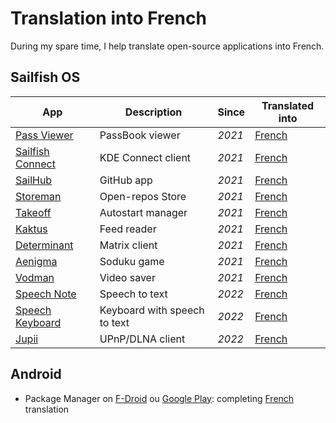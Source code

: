 # Translation into French

During my spare time, I help translate open-source applications into French.

## Sailfish OS

| **App**                                                                    | **Description**              | **Since** | **Translated** **into**                                                                     |
| -------------------------------------------------------------------------- | ---------------------------- | --------- | ------------------------------------------------------------------------------------------- |
| [Pass Viewer](https://openrepos.net/content/p2501/pass-viewer)             | PassBook viewer              | _2021_    | [French](https://bitbucket.org/christof_buergi/harbour-passviewer/src/master/translations/) |
| [Sailfish Connect](https://openrepos.net/content/r1tschy/sailfish-connect) | KDE Connect client           | _2021_    | [French](https://www.transifex.com/r1tschy/sailfish-connect)                                |
| [SailHub](https://openrepos.net/node/11318)                                | GitHub app                   | _2021_    | [French](https://weblate.nubecula.org/engage/harbour-sailhub/)                              |
| [Storeman](https://openrepos.net/content/osetr/storeman)                   | Open-repos Store             | _2021_    | [French](https://www.transifex.com/mentaljam/harbour-storeman)                              |
| [Takeoff](https://openrepos.net/content/blacksheepdev/takeoff)             | Autostart manager            | _2021_    | [French](https://weblate.nubecula.org/projects/harbour-takeoff/harbour-takeoff/)            |
| [Kaktus](https://openrepos.net/content/mkiol/kaktus)                       | Feed reader                  | _2021_    | [French](https://www.transifex.com/mkiol/kaktus/)                                           |
| [Determinant](https://openrepos.net/content/r1tschy/determinant)           | Matrix client                | _2021_    | [French](https://www.transifex.com/r1tschy/determinant/)                                    |
| [Aenigma](https://openrepos.net/comment/39789)                             | Soduku game                  | _2021_    | [French](https://weblate.nubecula.org/engage/harbour-aenigma/)                              |
| [Vodman](https://openrepos.net/content/jgressmann/vodman)                  | Video saver                  | _2021_    | [French](https://www.transifex.com/jgressmann/harbour-vodman)                               |
| [Speech Note](https://openrepos.net/content/mkiol/speech-note)             | Speech to text               | _2022_    | [French](https://www.transifex.com/mkiol/dsnote/)                                           |
| [Speech Keyboard](https://openrepos.net/content/mkiol/speech-keyboard)     | Keyboard with speech to text | _2022_    | [French](https://www.transifex.com/mkiol/dsnote/)                                           |
| [Jupii](https://openrepos.net/content/mkiol/jupii)                         | UPnP/DLNA client             | _2022_    | [French](https://www.transifex.com/mkiol/jupii/dashboard/)                                  |

## Android

- Package Manager on [F-Droid](https://f-droid.org/packages/com.smartpack.packagemanager/) ou [Google Play](https://play.google.com/store/apps/details?id=com.smartpack.packagemanager): completing [French](https://poeditor.com/projects/po_edit?id_language=50&id=412467) translation
